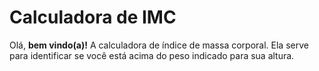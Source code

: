 # Calculadora de IMC #
Olá, **bem vindo(a)!**
A calculadora de índice de massa corporal.
Ela serve para identificar se você está acima do peso indicado para sua altura.
